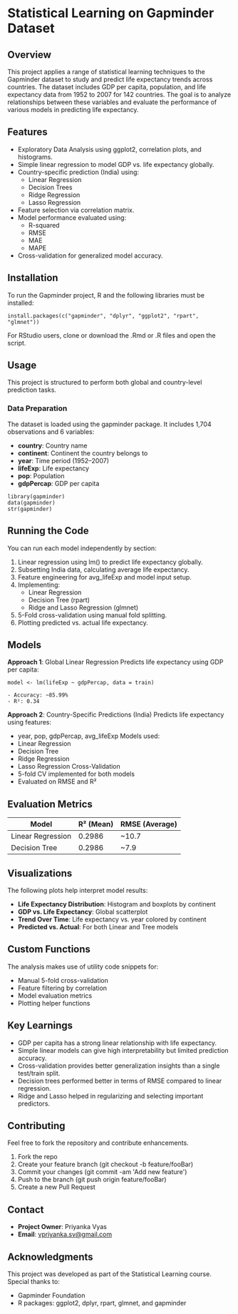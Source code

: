 # Statistical Learning on Gapminder Dataset

## Overview
This project applies a range of statistical learning techniques to the Gapminder dataset to study and predict life expectancy trends across countries. The dataset includes GDP per capita, population, and life expectancy data from 1952 to 2007 for 142 countries. The goal is to analyze relationships between these variables and evaluate the performance of various models in predicting life expectancy.

## Features
- Exploratory Data Analysis using ggplot2, correlation plots, and histograms.
- Simple linear regression to model GDP vs. life expectancy globally.
- Country-specific prediction (India) using:
  - Linear Regression
  - Decision Trees
  - Ridge Regression
  - Lasso Regression
- Feature selection via correlation matrix.
- Model performance evaluated using:
  - R-squared
  - RMSE
  - MAE
  - MAPE
- Cross-validation for generalized model accuracy.

## Installation
To run the Gapminder project, R and the following libraries must be installed:
```
install.packages(c("gapminder", "dplyr", "ggplot2", "rpart", "glmnet"))
```
For RStudio users, clone or download the .Rmd or .R files and open the script.

## Usage
This project is structured to perform both global and country-level prediction tasks.

### Data Preparation
The dataset is loaded using the gapminder package. It includes 1,704 observations and 6 variables:
- **country**: Country name
- **continent**: Continent the country belongs to
- **year**: Time period (1952–2007)
- **lifeExp**: Life expectancy
- **pop**: Population
- **gdpPercap**: GDP per capita

```
library(gapminder)
data(gapminder)
str(gapminder)
```
## Running the Code
You can run each model independently by section:
1. Linear regression using lm() to predict life expectancy globally.
2. Subsetting India data, calculating average life expectancy.
3. Feature engineering for avg_lifeExp and model input setup.
4. Implementing:
   - Linear Regression
   - Decision Tree (rpart)
   - Ridge and Lasso Regression (glmnet)
6. 5-Fold cross-validation using manual fold splitting.
7. Plotting predicted vs. actual life expectancy.

## Models
**Approach 1**: Global Linear Regression
Predicts life expectancy using GDP per capita:
```
model <- lm(lifeExp ~ gdpPercap, data = train)
```
	- Accuracy: ~85.99%
	- R²: 0.34

**Approach 2**: Country-Specific Predictions (India)
Predicts life expectancy using features:
- year, pop, gdpPercap, avg_lifeExp
Models used:
- Linear Regression
- Decision Tree
- Ridge Regression
- Lasso Regression
Cross-Validation
- 5-fold CV implemented for both models
- Evaluated on RMSE and R²

 ## Evaluation Metrics 
 
| Model             | R² (Mean) | RMSE (Average) |
|------------------|-----------|----------------|
| Linear Regression | 0.2986    | ~10.7          |
| Decision Tree     | 0.2986    | ~7.9           |

 ## Visualizations
The following plots help interpret model results:
- **Life Expectancy Distribution**: Histogram and boxplots by continent
- **GDP vs. Life Expectancy**: Global scatterplot
- **Trend Over Time**: Life expectancy vs. year colored by continent
- **Predicted vs. Actual**: For both Linear and Tree models

## Custom Functions
The analysis makes use of utility code snippets for:
- Manual 5-fold cross-validation
- Feature filtering by correlation
- Model evaluation metrics
- Plotting helper functions

## Key Learnings
- GDP per capita has a strong linear relationship with life expectancy.
- Simple linear models can give high interpretability but limited prediction accuracy.
- Cross-validation provides better generalization insights than a single test/train split.
- Decision trees performed better in terms of RMSE compared to linear regression.
- Ridge and Lasso helped in regularizing and selecting important predictors.

## Contributing
Feel free to fork the repository and contribute enhancements.
1. Fork the repo
2. Create your feature branch (git checkout -b feature/fooBar)
3. Commit your changes (git commit -am 'Add new feature')
4. Push to the branch (git push origin feature/fooBar)
5. Create a new Pull Request

## Contact
- **Project Owner**: Priyanka Vyas
- **Email**: vpriyanka.sv@gmail.com

## Acknowledgments
This project was developed as part of the Statistical Learning course. Special thanks to:
- Gapminder Foundation
- R packages: ggplot2, dplyr, rpart, glmnet, and gapminder
